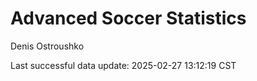 # Advanced Soccer Statistics
Denis Ostroushko

<!-- gfm -->

Last successful data update: 2025-02-27 13:12:19 CST
